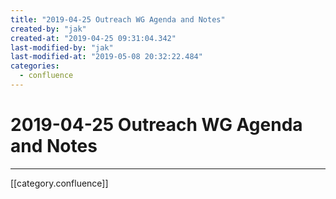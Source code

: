 ```yaml
---
title: "2019-04-25 Outreach WG Agenda and Notes"
created-by: "jak"
created-at: "2019-04-25 09:31:04.342"
last-modified-by: "jak"
last-modified-at: "2019-05-08 20:32:22.484"
categories:
  - confluence
---
```


# 2019-04-25 Outreach WG Agenda and Notes


---

[[category.confluence]]

